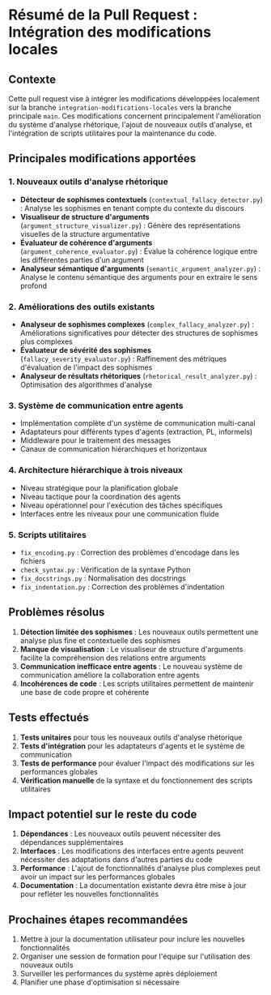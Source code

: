 # Résumé de la Pull Request : Intégration des modifications locales

## Contexte
Cette pull request vise à intégrer les modifications développées localement sur la branche `integration-modifications-locales` vers la branche principale `main`. Ces modifications concernent principalement l'amélioration du système d'analyse rhétorique, l'ajout de nouveaux outils d'analyse, et l'intégration de scripts utilitaires pour la maintenance du code.

## Principales modifications apportées

### 1. Nouveaux outils d'analyse rhétorique
- **Détecteur de sophismes contextuels** (`contextual_fallacy_detector.py`) : Analyse les sophismes en tenant compte du contexte du discours
- **Visualiseur de structure d'arguments** (`argument_structure_visualizer.py`) : Génère des représentations visuelles de la structure argumentative
- **Évaluateur de cohérence d'arguments** (`argument_coherence_evaluator.py`) : Évalue la cohérence logique entre les différentes parties d'un argument
- **Analyseur sémantique d'arguments** (`semantic_argument_analyzer.py`) : Analyse le contenu sémantique des arguments pour en extraire le sens profond

### 2. Améliorations des outils existants
- **Analyseur de sophismes complexes** (`complex_fallacy_analyzer.py`) : Améliorations significatives pour détecter des structures de sophismes plus complexes
- **Évaluateur de sévérité des sophismes** (`fallacy_severity_evaluator.py`) : Raffinement des métriques d'évaluation de l'impact des sophismes
- **Analyseur de résultats rhétoriques** (`rhetorical_result_analyzer.py`) : Optimisation des algorithmes d'analyse

### 3. Système de communication entre agents
- Implémentation complète d'un système de communication multi-canal
- Adaptateurs pour différents types d'agents (extraction, PL, informels)
- Middleware pour le traitement des messages
- Canaux de communication hiérarchiques et horizontaux

### 4. Architecture hiérarchique à trois niveaux
- Niveau stratégique pour la planification globale
- Niveau tactique pour la coordination des agents
- Niveau opérationnel pour l'exécution des tâches spécifiques
- Interfaces entre les niveaux pour une communication fluide

### 5. Scripts utilitaires
- `fix_encoding.py` : Correction des problèmes d'encodage dans les fichiers
- `check_syntax.py` : Vérification de la syntaxe Python
- `fix_docstrings.py` : Normalisation des docstrings
- `fix_indentation.py` : Correction des problèmes d'indentation

## Problèmes résolus
1. **Détection limitée des sophismes** : Les nouveaux outils permettent une analyse plus fine et contextuelle des sophismes
2. **Manque de visualisation** : Le visualiseur de structure d'arguments facilite la compréhension des relations entre arguments
3. **Communication inefficace entre agents** : Le nouveau système de communication améliore la collaboration entre agents
4. **Incohérences de code** : Les scripts utilitaires permettent de maintenir une base de code propre et cohérente

## Tests effectués
1. **Tests unitaires** pour tous les nouveaux outils d'analyse rhétorique
2. **Tests d'intégration** pour les adaptateurs d'agents et le système de communication
3. **Tests de performance** pour évaluer l'impact des modifications sur les performances globales
4. **Vérification manuelle** de la syntaxe et du fonctionnement des scripts utilitaires

## Impact potentiel sur le reste du code
1. **Dépendances** : Les nouveaux outils peuvent nécessiter des dépendances supplémentaires
2. **Interfaces** : Les modifications des interfaces entre agents peuvent nécessiter des adaptations dans d'autres parties du code
3. **Performance** : L'ajout de fonctionnalités d'analyse plus complexes peut avoir un impact sur les performances globales
4. **Documentation** : La documentation existante devra être mise à jour pour refléter les nouvelles fonctionnalités

## Prochaines étapes recommandées
1. Mettre à jour la documentation utilisateur pour inclure les nouvelles fonctionnalités
2. Organiser une session de formation pour l'équipe sur l'utilisation des nouveaux outils
3. Surveiller les performances du système après déploiement
4. Planifier une phase d'optimisation si nécessaire
